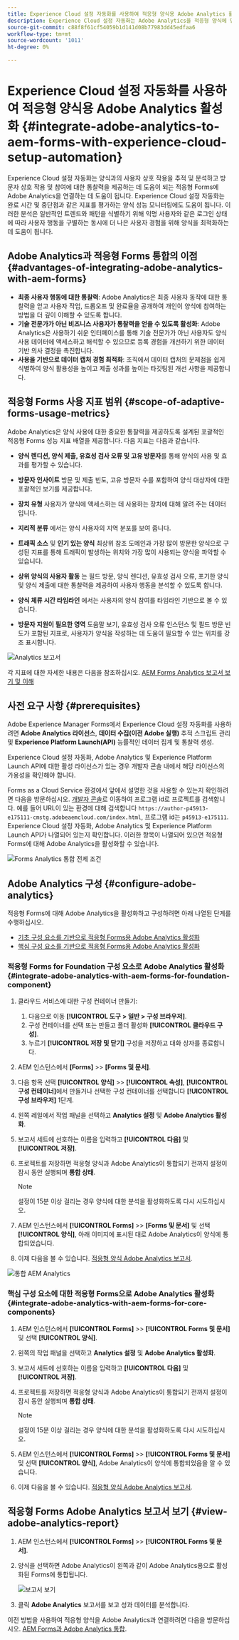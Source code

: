 ```yaml
---
title: Experience Cloud 설정 자동화를 사용하여 적응형 양식용 Adobe Analytics 활성화
description: Experience Cloud 설정 자동화는 Adobe Analytics을 적응형 양식에 연결하는 데 도움이 됩니다. 적응형 양식과의 사용자 상호 작용을 추적 및 분석하는 데 도움이 되며, 방문자 상호 작용 및 참여에 대한 인사이트를 제공합니다.
source-git-commit: c88f8f61cf54059b1d141d08b77983dd45edfaa6
workflow-type: tm+mt
source-wordcount: '1011'
ht-degree: 0%

---
```



# Experience Cloud 설정 자동화를 사용하여 적응형 양식용 Adobe Analytics 활성화 {#integrate-adobe-analytics-to-aem-forms-with-experience-cloud-setup-automation}

Experience Cloud 설정 자동화는 양식과의 사용자 상호 작용을 추적 및 분석하고 방문자 상호 작용 및 참여에 대한 통찰력을 제공하는 데 도움이 되는 적응형 Forms에 Adobe Analytics을 연결하는 데 도움이 됩니다. Experience Cloud 설정 자동화는 완료 시간 및 중단점과 같은 지표를 평가하는 양식 성능 모니터링에도 도움이 됩니다. 이러한 분석은 일반적인 트렌드와 패턴을 식별하기 위해 익명 사용자와 같은 로그인 상태에 따라 사용자 행동을 구별하는 동시에 더 나은 사용자 경험을 위해 양식을 최적화하는 데 도움이 됩니다.

## Adobe Analytics과 적응형 Forms 통합의 이점 {#advantages-of-integrating-adobe-analytics-with-aem-forms}

* **최종 사용자 행동에 대한 통찰력**: Adobe Analytics은 최종 사용자 동작에 대한 통찰력을 얻고 사용자 작업, 드롭오프 및 완료율을 공개하여 개인이 양식에 참여하는 방법을 더 깊이 이해할 수 있도록 합니다.
* **기술 전문가가 아닌 비즈니스 사용자가 통찰력을 얻을 수 있도록 활성화**: Adobe Analytics은 사용하기 쉬운 인터페이스를 통해 기술 전문가가 아닌 사용자도 양식 사용 데이터에 액세스하고 해석할 수 있으므로 등록 경험을 개선하기 위한 데이터 기반 의사 결정을 촉진합니다.
* **사용을 기반으로 데이터 캡처 경험 최적화**: 조직에서 데이터 캡처의 문제점을 쉽게 식별하여 양식 활용성을 높이고 제출 성과를 높이는 타깃팅된 개선 사항을 제공합니다.

## 적응형 Forms 사용 지표 범위 {#scope-of-adaptive-forms-usage-metrics}

Adobe Analytics은 양식 사용에 대한 중요한 통찰력을 제공하도록 설계된 포괄적인 적응형 Forms 성능 지표 배열을 제공합니다. 다음 지표는 다음과 같습니다.

* **양식 렌디션, 양식 제출, 유효성 검사 오류 및 고유 방문자**&#x200B;를 통해 양식의 사용 및 효과를 평가할 수 있습니다.

* **방문자 인사이트** 방문 및 제출 빈도, 고유 방문자 수를 포함하여 양식 대상자에 대한 포괄적인 보기를 제공합니다.

* **장치 유형** 사용자가 양식에 액세스하는 데 사용하는 장치에 대해 알려 주는 데이터입니다.

* **지리적 분류** 에서는 양식 사용자의 지역 분포를 보여 줍니다.

* **트래픽 소스** 및 **인기 있는 양식** 최상위 참조 도메인과 가장 많이 방문한 양식으로 구성된 지표를 통해 트래픽이 발생하는 위치와 가장 많이 사용되는 양식을 파악할 수 있습니다.

* **상위 양식의 사용자 활동** 는 필드 방문, 양식 렌디션, 유효성 검사 오류, 포기한 양식 및 양식 제출에 대한 통찰력을 제공하여 사용자 행동을 분석할 수 있도록 합니다.

* **양식 체류 시간 타임라인** 에서는 사용자의 양식 참여를 타임라인 기반으로 볼 수 있습니다.

* **방문자 지원이 필요한 영역** 도움말 보기, 유효성 검사 오류 인스턴스 및 필드 방문 빈도가 포함된 지표로, 사용자가 양식을 작성하는 데 도움이 필요할 수 있는 위치를 강조 표시합니다.

![Analytics 보고서](assets/analytics-report.png)


각 지표에 대한 자세한 내용은 다음을 참조하십시오. [AEM Forms Analytics 보고서 보기 및 이해](/help/forms/view-understand-aem-forms-analytics-reports.md)

## 사전 요구 사항 {#prerequisites}

<!--
Analytics, Data Collection (Formerly Adobe Launch), and Experience Manager (experience.adobe.com)
-->

Adobe Experience Manager Forms에서 Experience Cloud 설정 자동화를 사용하려면 **Adobe Analytics 라이선스**, **데이터 수집(이전 Adobe 실행)** 추적 스크립트 관리 및 **Experience Platform Launch(API)** 능률적인 데이터 집계 및 통찰력 생성.

Experience Cloud 설정 자동화, Adobe Analytics 및 Experience Platform Launch API에 대한 활성 라이선스가 있는 경우 개발자 콘솔 내에서 해당 라이선스의 가용성을 확인해야 합니다.

Forms as a Cloud Service 환경에서 앞에서 설명한 것을 사용할 수 있는지 확인하려면 다음을 방문하십시오. [개발자 콘솔](https://developer.adobe.com/console/projects)로 이동하여 프로그램 id로 프로젝트를 검색합니다. 예를 들어 URL이 있는 환경에 대해 검색합니다 `https://author-p45913-e175111-cmstg.adobeaemcloud.com/index.html`, 프로그램 id는 `p45913-e175111`. Experience Cloud 설정 자동화, Adobe Analytics 및 Experience Platform Launch API가 나열되어 있는지 확인합니다. 이러한 항목이 나열되어 있으면 적응형 Forms에 대해 Adobe Analytics을 활성화할 수 있습니다.

![Forms Analytics 통합 전제 조건](assets/analytics-aem.png)

<!-- 
>[!NOTE]
> If you have an active licenses for Experience Cloud Setup Automation, Adobe Analytics, and Experience Platform Launch API, you should verify their availability within your developer console.
-->

<!-- For more information about your available integrations, see [troubleshooting Adaptive Forms with Analytics Integration](https://experienceleague.adobe.com/docs/experience-manager-65/forms/integrate-aem-forms-with-experience-cloud-solutions/view-understand-aem-forms-analytics-reports.html)
-->

## Adobe Analytics 구성 {#configure-adobe-analytics}

적응형 Forms에 대해 Adobe Analytics을 활성화하고 구성하려면 아래 나열된 단계를 수행하십시오.

* [기초 구성 요소를 기반으로 적응형 Forms용 Adobe Analytics 활성화](#integrate-adobe-analytics-with-aem-forms-for-foundation-component)
* [핵심 구성 요소를 기반으로 적응형 Forms용 Adobe Analytics 활성화](#integrate-adobe-analytics-with-aem-forms-for-core-components)

### 적응형 Forms for Foundation 구성 요소로 Adobe Analytics 활성화 {#integrate-adobe-analytics-with-aem-forms-for-foundation-component}

1. 클라우드 서비스에 대한 구성 컨테이너 만들기:
   1. 다음으로 이동 **[!UICONTROL 도구 > 일반 > 구성 브라우저]**.
   1. 구성 컨테이너를 선택 또는 만들고 폴더 활성화 **[!UICONTROL 클라우드 구성]**.
   1. 누르기 **[!UICONTROL 저장 및 닫기]** 구성을 저장하고 대화 상자를 종료합니다.
1. AEM 인스턴스에서 **[Forms]** >> **[Forms 및 문서]**.
1. 다음 항목 선택 **[!UICONTROL 양식]** >> **[!UICONTROL 속성]**, **[!UICONTROL 구성 컨테이너]**&#x200B;에서 만들거나 선택한 구성 컨테이너를 선택합니다 **[!UICONTROL 구성 브라우저]** 1단계.
1. 왼쪽 레일에서 작업 패널을 선택하고 **Analytics 설정** 및 **Adobe Analytics 활성화**.
1. 보고서 세트에 선호하는 이름을 입력하고 **[!UICONTROL 다음]** 및 **[!UICONTROL 저장]**.
1. 프로젝트를 저장하면 적응형 양식과 Adobe Analytics이 통합되기 전까지 설정이 잠시 동안 실행되며 **통합 상태**.

   >[!NOTE]
   >
   >설정이 15분 이상 걸리는 경우 양식에 대한 분석을 활성화하도록 다시 시도하십시오.

1. AEM 인스턴스에서 **[!UICONTROL Forms]** >> **[Forms 및 문서]** 및 선택 **[!UICONTROL 양식]**, 아래 이미지에 표시된 대로 Adobe Analytics이 양식에 통합되었습니다.
1. 이제 다음을 볼 수 있습니다. [적응형 양식 Adobe Analytics 보고서](#view-adobe-analytics-report).

![통합 AEM Analytics](assets/analytics-aem-integrated.png)

### 핵심 구성 요소에 대한 적응형 Forms으로 Adobe Analytics 활성화 {#integrate-adobe-analytics-with-aem-forms-for-core-components}

1. AEM 인스턴스에서 **[!UICONTROL Forms]** >> **[!UICONTROL Forms 및 문서]** 및 선택 **[!UICONTROL 양식]**.
1. 왼쪽의 작업 패널을 선택하고 **Analytics 설정** 및 **Adobe Analytics 활성화**.
1. 보고서 세트에 선호하는 이름을 입력하고 **[!UICONTROL 다음]** 및 **[!UICONTROL 저장]**.
1. 프로젝트를 저장하면 적응형 양식과 Adobe Analytics이 통합되기 전까지 설정이 잠시 동안 실행되며 **통합 상태**.

   >[!NOTE]
   >
   >설정이 15분 이상 걸리는 경우 양식에 대한 분석을 활성화하도록 다시 시도하십시오.

1. AEM 인스턴스에서 **[!UICONTROL Forms]** >> **[!UICONTROL Forms 및 문서]** 및 선택 **[!UICONTROL 양식]**, Adobe Analytics이 양식에 통합되었음을 알 수 있습니다.
1. 이제 다음을 볼 수 있습니다. [적응형 양식 Adobe Analytics 보고서](#view-adobe-analytics-report).

## 적응형 Forms Adobe Analytics 보고서 보기 {#view-adobe-analytics-report}

1. AEM 인스턴스에서 **[!UICONTROL Forms]** >> **[!UICONTROL Forms 및 문서]**.
1. 양식을 선택하면 Adobe Analytics이 왼쪽과 같이 Adobe Analytics용으로 활성화된 Forms에 통합됩니다.

   ![보고서 보기](assets/activ-aa.png)

1. 클릭 **Adobe Analytics** 보고서를 보고 성과 데이터를 분석합니다.


이전 방법을 사용하여 적응형 양식을 Adobe Analytics과 연결하려면 다음을 방문하십시오. [AEM Forms과 Adobe Analytics 통합](/help/forms/integrate-aem-forms-with-adobe-analytics.md).
